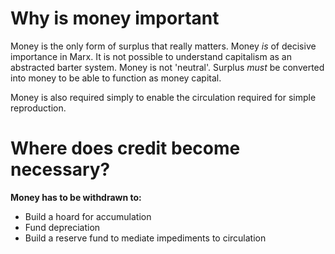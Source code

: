 # Why is money important

Money is the only form of surplus that really matters. Money _is_ of decisive importance in Marx. It is not possible to understand capitalism as an abstracted barter system. Money is not 'neutral'. Surplus _must_ be converted into money to be able to function as money capital.

Money is also required simply to enable the circulation required for simple reproduction.

# Where does credit become necessary?

**Money has to be withdrawn to:**

- Build a hoard for accumulation
- Fund depreciation
- Build a reserve fund to mediate impediments to circulation
